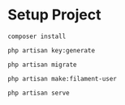 # Setup Project
```
composer install

php artisan key:generate

php artisan migrate

php artisan make:filament-user

php artisan serve
```
